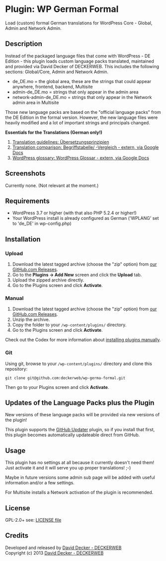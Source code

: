 # Plugin: WP German Formal

Load (custom) formal German translations for WordPress Core - Global, Admin and Network Admin.

## Description

Instead of the packaged language files that come with WordPress - DE Edition - this plugin loads custom language packs translated, maintained and provided via David Decker of DECKERWEB. This includes the following sections: Global/Core, Admin and Network Admin.

* de_DE.mo = the global area, these are the strings that could appear anywhere, frontend, backend, Multisite
* admin-de_DE.mo = strings that only appear in the admin area
* network-admin-de_DE.mo = strings that only appear in the Network admin area in Multisite

Those new language packs are based on the "official language packs" from the DE Edition in the formal version. However, the new language files were heavily modified and a lot of important strings and principals changed.

**Essentials for the Translations (German only!)**

 1. [Translation guidelines: Übersetzungsprinzipien](https://github.com/deckerweb/wp-german-formal/wiki/%C3%9Cbersetzungsprinzipien)
 2. [Translation comparison: Begriffstabelle/ -Vergleich - extern, via Google Docs](https://docs.google.com/spreadsheet/ccc?key=0AsdlEocpfc1CdFRjNzVQRkpYZ2lVRnozbmJXcEpQcmc&usp=sharing)
 3. [WordPress glossary: WordPress Glossar - extern, via Google Docs](https://docs.google.com/spreadsheet/ccc?key=0AsdlEocpfc1CdHdTaEYxdDBTZU4tWEFtOTN0bnZKUlE&usp=sharing)

## Screenshots

Currently none. (Not relevant at the moment.)

## Requirements
 * WordPress 3.7 or higher (with that also PHP 5.2.4 or higher!)
 * Your WordPress install is already configured as German ('WPLANG' set to 'de_DE' in wp-config.php)

## Installation

### Upload

1. Download the latest tagged archive (choose the "zip" option) from [our GitHub.com Releases](https://github.com/deckerweb/wp-german-formal/releases).
2. Go to the __Plugins -> Add New__ screen and click the __Upload__ tab.
3. Upload the zipped archive directly.
4. Go to the Plugins screen and click __Activate__.

### Manual

1. Download the latest tagged archive (choose the "zip" option) from [our GitHub.com Releases](https://github.com/deckerweb/wp-german-formal/releases).
2. Unzip the archive.
3. Copy the folder to your `/wp-content/plugins/` directory.
4. Go to the Plugins screen and click __Activate__.

Check out the Codex for more information about [installing plugins manually](http://codex.wordpress.org/Managing_Plugins#Manual_Plugin_Installation).

### Git

Using git, browse to your `/wp-content/plugins/` directory and clone this repository:

`git clone git@github.com:deckerweb/wp-germa-formal.git`

Then go to your Plugins screen and click __Activate__.

## Updates of the Language Packs plus the Plugin

New versions of these language packs will be provided via new versions of the plugin!

This plugin supports the [GitHub Updater](https://github.com/afragen/github-updater) plugin, so if you install that first, this plugin becomes automatically updateable direct from GitHub.

## Usage

This plugin has no settings at all because it currently doesn't need them! Just activate it and it will serve you up proper translations! ;-)

Maybe in future versions some admin sub page will be added with useful information and/or a few settings.

For Multisite installs a Network activation of the plugin is recommended.

## License

GPL-2.0+
see: [LICENSE file](https://github.com/deckerweb/wp-german-formal/blob/master/LICENSE)

## Credits

Developed and released by [David Decker - DECKERWEB](http://deckerweb.de/twitter)  
Copyright (c) 2013 [David Decker - DECKERWEB](http://deckerweb.de/)